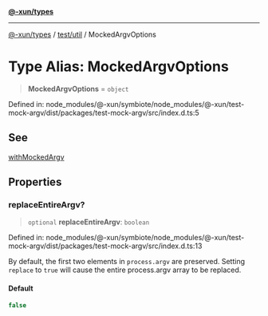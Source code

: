 [**@-xun/types**](../../../README.md)

***

[@-xun/types](../../../README.md) / [test/util](../README.md) / MockedArgvOptions

# Type Alias: MockedArgvOptions

> **MockedArgvOptions** = `object`

Defined in: node\_modules/@-xun/symbiote/node\_modules/@-xun/test-mock-argv/dist/packages/test-mock-argv/src/index.d.ts:5

## See

[withMockedArgv](../functions/withMockedArgv.md)

## Properties

### replaceEntireArgv?

> `optional` **replaceEntireArgv**: `boolean`

Defined in: node\_modules/@-xun/symbiote/node\_modules/@-xun/test-mock-argv/dist/packages/test-mock-argv/src/index.d.ts:13

By default, the first two elements in `process.argv` are preserved. Setting
`replace` to `true` will cause the entire process.argv array to be
replaced.

#### Default

```ts
false
```
